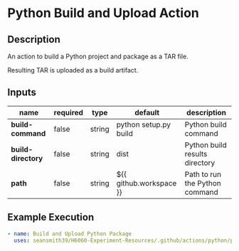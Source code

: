 # Python Build and Upload Action

## Description

An action to build a Python project and package as a TAR file.

Resulting TAR is uploaded as a build artifact.

## Inputs

| name                | required | type   | default                 | description                    |
|---------------------| -------- | ------ |-------------------------| ------------------------------ |
| **build-command**   | false    | string | python setup.py build   | Python build command           |
| **build-directory** | false    | string | dist                    | Python build results directory |
| **path**            | false    | string | ${{ github.workspace }} | Path to run the Python command |

## Example Execution

```yaml
- name: Build and Upload Python Package
  uses: seansmith39/H6060-Experiment-Resources/.github/actions/python/python-build-upload
```
